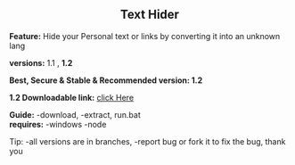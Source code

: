 <center><h2>Text Hider</h2></center>

<b>Feature:</b> Hide your Personal text or links by converting it into an unknown lang

<b>versions:</b> 1.1 , <b>1.2</b>

<b>Best, Secure & Stable & Recommended version: 1.2</b>

<b>1.2 Downloadable link:</b> [click Here](https://www.dropbox.com/s/bj20o1b0x1gnawy/Text-Hider.zip?dl=1)

<b>Guide:</b> -download, -extract, run.bat<br />
<b>requires:</b> -windows -node

Tip: -all versions are in branches, -report bug or fork it to fix the bug,
 thank you
